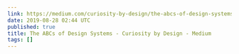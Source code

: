 ```yaml
---
link: https://medium.com/curiosity-by-design/the-abcs-of-design-systems-b1dc6198bb7c
date: 2019-08-28 02:44 UTC
published: true
title: The ABCs of Design Systems - Curiosity by Design - Medium
tags: []
---
```



